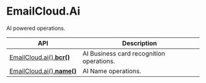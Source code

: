 # EmailCloud.Ai
AI powered operations.             

API | Description
--- | -----------
[EmailCloud.ai().**bcr()**](AiBcrApi_list.md) | AI Business card recognition operations.             
[EmailCloud.ai().**name()**](AiNameApi_list.md) | AI Name operations.             
